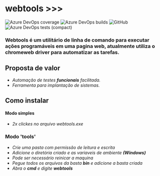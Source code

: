 # webtools >>>

![Azure DevOps coverage](https://img.shields.io/azure-devops/coverage/douglasaleixomendes/tools-web-test-driver/1)
![Azure DevOps builds](https://img.shields.io/azure-devops/build/douglasaleixomendes/tools-web-test-driver/1)
![GitHub](https://img.shields.io/github/license/JDouglasMendes/tools-web-test-driver)
![Azure DevOps tests (compact)](https://img.shields.io/azure-devops/tests/douglasaleixomendes/tools-web-test-driver/1?compact_message)

### Webtools é um utilitário de linha de comando para executar ações programáveis em uma pagina web, atualmente utiliza o chromeweb driver para automatizar as tarefas.

## Proposta de valor

 - *Automação de testes __funcionais__ facilitada.*
 - *Ferramenta para implantação de sistemas.*

## Como instalar

#### Modo simples
- *2x clickes no arquivo webtools.exe*

### Modo 'tools'
- *Crie uma pasta com permissão de leitura e escrita*
- *Adicione o diretória criado e as variaveis de ambiente __(Windows)__*
- *Pode ser necessário reinicar a maquina*
- *Pegue todos os arquivos da basta __bin__ e adicione a basta criada*
- *Abra o __cmd__ e digite __webtools__*

